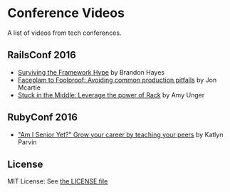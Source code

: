 # Conference Videos
A list of videos from tech conferences.

## RailsConf 2016
* [Surviving the Framework Hype](https://www.youtube.com/watch?v=O6TtfK9gGvA) by Brandon Hayes
* [Faceplam to Foolproof: Avoiding common production pitfalls](https://www.youtube.com/watch?v=yDJV9mr--Yo) by Jon Mcartie
* [Stuck in the Middle: Leverage the power of Rack](https://www.youtube.com/watch?v=WeXpka50tHY) by Amy Unger

## RubyConf 2016
* ["Am I Senior Yet?" Grow your career by teaching your peers](https://www.youtube.com/watch?v=jcTmoOHhG9A&t=25s) by Katlyn Parvin

## License
MIT License: See [the LICENSE file](https://raw.githubusercontent.com/prachigotkhindikar1/conference_videos/master/LICENSE)
